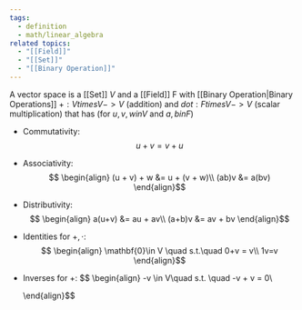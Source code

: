 ```yaml
---
tags:
  - definition
  - math/linear_algebra
related topics:
  - "[[Field]]"
  - "[[Set]]"
  - "[[Binary Operation]]"
---
```

A vector space is a [[Set]] $V$ and a [[Field]] F with [[Binary Operation|Binary Operations]] $+: V times V -> V$ (addition) and $dot: F times V -> V$ (scalar multiplication) that has (for $u,v,w in V$ and $a,b in F$)
- Commutativity: $$u+v = v+u$$
- Associativity: $$
	\begin{align}
		(u + v) + w &= u + (v + w)\\
		(ab)v &= a(bv)
	\end{align}$$
- Distributivity: $$
	\begin{align}
		a(u+v) &= au + av\\
		(a+b)v &= av + bv
	\end{align}$$
- Identities for $+,\cdot$: $$
	\begin{align}
		\mathbf{0}\in V \quad s.t.\quad 0+v = v\\
		1v=v
	\end{align}$$
- Inverses for $+$: $$
	\begin{align}
		-v \in V\quad s.t. \quad -v + v = 0\\
		
	\end{align}$$